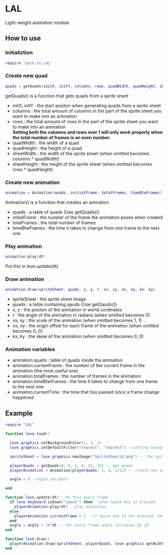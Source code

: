 # LAL
Light-weight animation module


## How to use

### Initializtion
```lua
require "path.to.LAL"
```

### Create new quad
```lua
quads = getQuads(initX, initY, columns, rows, quadWidth, quadHeight, sheetWidth, sheetHeight)
```
getQuads() is a function that gets quads from a sprite sheet
  - initX, initY : the start positon when generating quads from a sprite sheet
  - columns : the total amount of columns in the part of the sprite sheet you want to make into an animation
  - rows : the total amount of rows in the part of the sprite sheet you want to make into an animation<br>
  **Setting both the columns and rows over 1 will only work properly when the total number of frames is an even number.**  
  - quadWidth : the width of a quad
  - quadHeight : the height of a quad
  - sheetWidth : the width of the sprite sheet (when omitted becomes columns * quadWidth)
  - sheetHeight : the height of the sprite sheet (when omitted becomes rows * quadHeight)
  
### Create new animation
```lua
animation = Animation(quads, initialFrame, totalFrames, timeBtwFrames)
```
Animation() is a function that creates an animation
  - quads : a table of quads (Use getQuads())
  - initialFrame : the number of the frame the animation poses when created 
  - totalFrames : the total number of frames
  - timeBtwFrames : the time it takes to change from one frame to the next one

### Play animation
```lua
animation:play(dt)
```
Put this in love.update(dt)

### Draw animation
```lua
animation:draw(spriteSheet, quads, x, y, r, sx, sy, ox, oy, kx, ky)
```
  - spriteSheet : the sprite sheet image
  - quads : a table containing qauds (Use getQauds())
  - x, y : the positon of the animation in world cordinates
  - r : the angle of the animation in radians (when omitted becomes 0)
  - sx, sy : the scale of the animation (when omitted becomes 1, 1)
  - ox, oy : the origin offset for each frame of the animation (when omitted becomes 0, 0)
  - kx, ky : the skew of the animation (when omitted becomes 0, 0)

### Animation variables
- animation.quads : table of quads inside tha animation
- animation.currentFrame : the number of the current frame in the animation (the most useful one)
- animation.totalFrames : the number of frames in the animation
- animation.timeBtwFrames : the time it takes to change from one frame to the next one
- animation.currentTime : the time that has passed since a frame change happened


## Example
```lua
require "LAL"

function love.load()

  love.graphics.setBackgroundColor(1, 1, 1)
  love.graphics.setDefaultFilter("nearest", "nearest") --setting background color and setting filter

  spriteSheet = love.graphics.newImage("SpriteSheet14.png") -- the sprite sheet

  playerQuads = getQuads(0, 0, 1, 4, 32, 32) -- get quads
  playerAnimation = Animation(playerQuads, 1, 4, 1/12) -- create new animation

  angle = 0 --angle variable 

end

function love.update(dt) --do this every frame
  if love.keyboard.isDown("space") then --when space key is pressed
    playerAnimation:play(dt) --play animation
  else
    playerAnimation.currentFrame = 1 --if space key is not pressed, set player animation's current frame to 1
  end
  angle = angle + 10*dt -- for every frame angle increases by 10
end

function love.draw()
  playerAnimation:draw(spriteSheet, playerQuads, love.graphics.getWidth()/2, love.graphics.getHeight()/2, math.rad(angle), 5, 5, 16, 16)--draw animation at the middle of the screen, its pivot on the center of the animation. Also, rotate the animation
end
```
